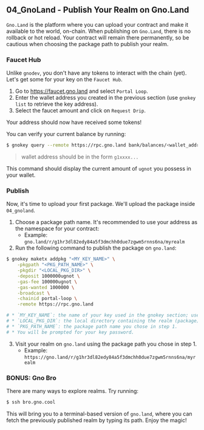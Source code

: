 ## 04_GnoLand - Publish Your Realm on Gno.Land

`Gno.Land` is the platform where you can upload your contract and make it available to the world, on-chain. When publishing on `Gno.Land`, there is no rollback or hot reload. Your contract will remain there permanently, so be cautious when choosing the package path to publish your realm.

### Faucet Hub

Unlike `gnodev`, you don't have any tokens to interact with the chain (yet). Let's get some for your key on the `Faucet Hub`.

1. Go to https://faucet.gno.land and select `Portal Loop`.
2. Enter the wallet address you created in the previous section (use `gnokey list` to retrieve the key address).
3. Select the faucet amount and click on `Request Drip`.

Your address should now have received some tokens!

You can verify your current balance by running:
```bash
$ gnokey query --remote https://rpc.gno.land bank/balances/<wallet_address>
```
> wallet address should be in the form `g1xxxx...`

This command should display the current amount of `ugnot` you possess in your wallet.

### Publish

Now, it's time to upload your first package. We'll upload the package inside `04_gnoland`.

1. Choose a package path name. It's recommended to use your address as the namespace for your contract:
    * Example: `gno.land/r/g1hr3dl82edy84a5f3dmchh0due7zgwm5rnns6na/myrealm`
2. Run the following command to publish the package on `gno.land`:
```bash
$ gnokey maketx addpkg "<MY_KEY_NAME>" \
    -pkgpath "<PKG_PATH_NAME>" \
    -pkgdir "<LOCAL_PKG_DIR>" \
    -deposit 1000000ugnot \
    -gas-fee 100000ugnot \
    -gas-wanted 1000000 \
    -broadcast \
    -chainid portal-loop \
    -remote https://rpc.gno.land

# * `MY_KEY_NAME`: the name of your key used in the gnokey section; use `gnokey list` to retrieve it.
# * `LOCAL_PKG_DIR`: the local directory containing the realm (package) you want to publish.
# * `PKG_PATH_NAME`: the package path name you chose in step 1.
# * You will be prompted for your key password.
```
3. Visit your realm on `gno.land` using the package path you chose in step 1.
    * Example: `https://gno.land/r/g1hr3dl82edy84a5f3dmchh0due7zgwm5rnns6na/myrealm`

### BONUS: Gno Bro

There are many ways to explore realms. Try running:
```bash
$ ssh bro.gno.cool
```

This will bring you to a terminal-based version of `gno.land`, where you can fetch the previously published realm by typing its path. Enjoy the magic!
